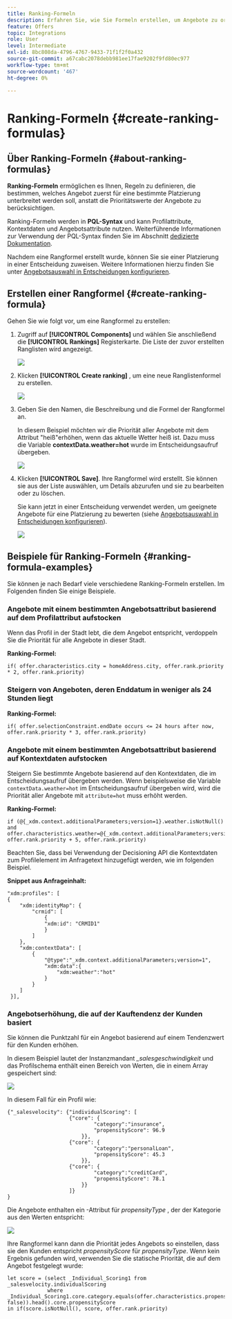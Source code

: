 ```yaml
---
title: Ranking-Formeln
description: Erfahren Sie, wie Sie Formeln erstellen, um Angebote zu ordnen
feature: Offers
topic: Integrations
role: User
level: Intermediate
exl-id: 8bc808da-4796-4767-9433-71f1f2f0a432
source-git-commit: a67cabc2078debb981ee17fae9202f9fd80ec977
workflow-type: tm+mt
source-wordcount: '467'
ht-degree: 0%

---
```


# Ranking-Formeln {#create-ranking-formulas}

## Über Ranking-Formeln {#about-ranking-formulas}

**Ranking-Formeln** ermöglichen es Ihnen, Regeln zu definieren, die bestimmen, welches Angebot zuerst für eine bestimmte Platzierung unterbreitet werden soll, anstatt die Prioritätswerte der Angebote zu berücksichtigen.

Ranking-Formeln werden in **PQL-Syntax** und kann Profilattribute, Kontextdaten und Angebotsattribute nutzen. Weiterführende Informationen zur Verwendung der PQL-Syntax finden Sie im Abschnitt [dedizierte Dokumentation](https://experienceleague.adobe.com/docs/experience-platform/segmentation/pql/overview.html).

Nachdem eine Rangformel erstellt wurde, können Sie sie einer Platzierung in einer Entscheidung zuweisen. Weitere Informationen hierzu finden Sie unter [Angebotsauswahl in Entscheidungen konfigurieren](../offer-activities/configure-offer-selection.md).

## Erstellen einer Rangformel {#create-ranking-formula}

Gehen Sie wie folgt vor, um eine Rangformel zu erstellen:

1. Zugriff auf **[!UICONTROL Components]** und wählen Sie anschließend die **[!UICONTROL Rankings]** Registerkarte. Die Liste der zuvor erstellten Ranglisten wird angezeigt.

   ![](../assets/rankings-list.png)

1. Klicken **[!UICONTROL Create ranking]** , um eine neue Ranglistenformel zu erstellen.

   ![](../assets/ranking-create-formula.png)

1. Geben Sie den Namen, die Beschreibung und die Formel der Rangformel an.

   In diesem Beispiel möchten wir die Priorität aller Angebote mit dem Attribut &quot;heiß&quot;erhöhen, wenn das aktuelle Wetter heiß ist. Dazu muss die Variable **contextData.weather=hot** wurde im Entscheidungsaufruf übergeben.

   ![](../assets/ranking-syntax.png)

1. Klicken **[!UICONTROL Save]**. Ihre Rangformel wird erstellt. Sie können sie aus der Liste auswählen, um Details abzurufen und sie zu bearbeiten oder zu löschen.

   Sie kann jetzt in einer Entscheidung verwendet werden, um geeignete Angebote für eine Platzierung zu bewerten (siehe [Angebotsauswahl in Entscheidungen konfigurieren](../offer-activities/configure-offer-selection.md)).

   ![](../assets/ranking-formula-created.png)

## Beispiele für Ranking-Formeln {#ranking-formula-examples}

Sie können je nach Bedarf viele verschiedene Ranking-Formeln erstellen. Im Folgenden finden Sie einige Beispiele.

<!--
Boost by offer ID

Boost the priority of an offer with the offer ID *xcore:personalized-offer:13d213cd4cb328ec* by 5.

**Ranking formula:**

```
if( offer._id = "xcore:personalized-offer:13d213cd4cb328ec", offer.rank.priority + 5, offer.rank.priority)
```

Change the offer priority based on a certain profile attribute

Set the offer priority to 30 for offer *xcore:personalized-offer:13d213cd4cb328ec* if the user lives in the city of Bondi.

**Ranking formula:**

```
if( offer._id = "xcore:personalized-offer:13d213cd4cb328ec" and homeAddress.city.equals("Bondi", false), 30, offer.rank.priority)
```

Boost multiple offers by offer ID based on the presence of a profile's segment membership

Boost the priority of offers based on whether the user is a member of a priority segment, which is configured as an attribute in the offer.

**Ranking formula:**

```
if( segmentMembership.get("ups").get(offer.characteristics.prioritySegmentId).status in (["realized","existing"]), offer.rank.priority + 10, offer.rank.priority)
```
-->

### Angebote mit einem bestimmten Angebotsattribut basierend auf dem Profilattribut aufstocken

Wenn das Profil in der Stadt lebt, die dem Angebot entspricht, verdoppeln Sie die Priorität für alle Angebote in dieser Stadt.

**Ranking-Formel:**

```
if( offer.characteristics.city = homeAddress.city, offer.rank.priority * 2, offer.rank.priority)
```

### Steigern von Angeboten, deren Enddatum in weniger als 24 Stunden liegt

**Ranking-Formel:**

```
if( offer.selectionConstraint.endDate occurs <= 24 hours after now, offer.rank.priority * 3, offer.rank.priority)
```

### Angebote mit einem bestimmten Angebotsattribut basierend auf Kontextdaten aufstocken

Steigern Sie bestimmte Angebote basierend auf den Kontextdaten, die im Entscheidungsaufruf übergeben werden. Wenn beispielsweise die Variable `contextData.weather=hot` im Entscheidungsaufruf übergeben wird, wird die Priorität aller Angebote mit `attribute=hot` muss erhöht werden.

**Ranking-Formel:**

```
if (@{_xdm.context.additionalParameters;version=1}.weather.isNotNull()
and offer.characteristics.weather=@{_xdm.context.additionalParameters;version=1}.weather, offer.rank.priority + 5, offer.rank.priority)
```

Beachten Sie, dass bei Verwendung der Decisioning API die Kontextdaten zum Profilelement im Anfragetext hinzugefügt werden, wie im folgenden Beispiel.

**Snippet aus Anfrageinhalt:**

```
"xdm:profiles": [
{
    "xdm:identityMap": {
        "crmid": [
            {
            "xdm:id": "CRMID1"
            }
        ]
    },
    "xdm:contextData": [
        {
            "@type":"_xdm.context.additionalParameters;version=1",
            "xdm:data":{
                "xdm:weather":"hot"
            }
        }
    ]
 }],
```

### Angebotserhöhung, die auf der Kauftendenz der Kunden basiert

Sie können die Punktzahl für ein Angebot basierend auf einem Tendenzwert für den Kunden erhöhen.

In diesem Beispiel lautet der Instanzmandant *_salesgeschwindigkeit* und das Profilschema enthält einen Bereich von Werten, die in einem Array gespeichert sind:

![](../assets/ranking-example-schema.png)

In diesem Fall für ein Profil wie:

```
{"_salesvelocity": {"individualScoring": [
                    {"core": {
                            "category":"insurance",
                            "propensityScore": 96.9
                        }},
                    {"core": {
                            "category":"personalLoan",
                            "propensityScore": 45.3
                        }},
                    {"core": {
                            "category":"creditCard",
                            "propensityScore": 78.1
                        }}
                    ]}
}
```

Die Angebote enthalten ein -Attribut für *propensityType* , der der Kategorie aus den Werten entspricht:

![](../assets/ranking-example-propensityType.png)

Ihre Rangformel kann dann die Priorität jedes Angebots so einstellen, dass sie den Kunden entspricht *propensityScore* für *propensityType*. Wenn kein Ergebnis gefunden wird, verwenden Sie die statische Priorität, die auf dem Angebot festgelegt wurde:

```
let score = (select _Individual_Scoring1 from _salesvelocity.individualScoring
             where _Individual_Scoring1.core.category.equals(offer.characteristics.propensityType, false)).head().core.propensityScore
in if(score.isNotNull(), score, offer.rank.priority)
```
